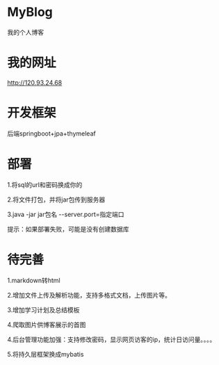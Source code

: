 # MyBlog
我的个人博客

# 我的网址
http://120.93.24.68

# 开发框架
后端springboot+jpa+thymeleaf

# 部署
1.将sql的url和密码换成你的

2.将文件打包，并将jar包传到服务器

3.java -jar jar包名 --server.port=指定端口

提示：如果部署失败，可能是没有创建数据库

# 待完善
1.markdown转html

2.增加文件上传及解析功能，支持多格式文档，上传图片等。

3.增加学习计划及总结模板

4.爬取图片供博客展示的首图

4.后台管理功能加强：支持修改密码，显示网页访客的ip，统计日访问量。。。。

5.将持久层框架换成mybatis




